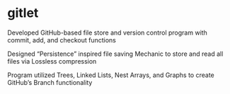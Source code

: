 # gitlet
Developed GitHub-based file store and version control program with commit, add, and checkout functions

Designed “Persistence” inspired file saving Mechanic to store and read all files via Lossless compression

Program utilized Trees, Linked Lists, Nest Arrays, and Graphs to create GitHub’s Branch functionality
